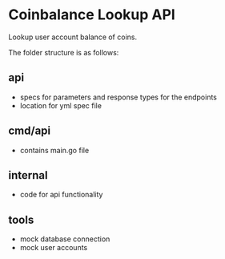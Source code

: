 # Coinbalance Lookup API
Lookup user account balance of coins.

The folder structure is as follows:

## api
- specs for parameters and response types for the endpoints
- location for yml spec file

## cmd/api
- contains main.go file

## internal
- code for api functionality

## tools
- mock database connection
- mock user accounts
